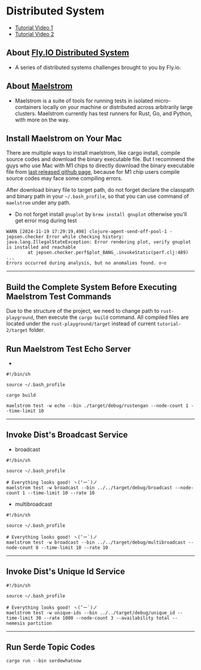 # Distributed System

- [Tutorial Video 1](https://www.youtube.com/watch?v=gboGyccRVXI)
- [Tutorial Video 2](https://www.youtube.com/watch?v=BI_bHCGRgMY&t=17s)

## About [Fly.IO Distributed System](http://fly.io/dist-sys/)

- A series of distributed systems challenges brought to you by Fly.io.

## About [Maelstrom](https://github.com/maelstrom-software/maelstrom)

- Maelstrom is a suite of tools for running tests in isolated micro-containers locally on your machine or distributed across arbitrarily large clusters. Maelstrom currently has test runners for Rust, Go, and Python, with more on the way.

## Install Maelstrom on Your Mac

There are multiple ways to install maelstrom, like cargo install, compile source codes and download the binary executable file. But I recommend the guys who use Mac with M1 chips to directly download the binary executable file from [last released github page](https://github.com/jepsen-io/maelstrom/releases/tag/v0.2.3), because for M1 chip users compile source codes may face some compiling errors.

After download binary file to target path, do not forget declare the classpath and binary path in your `~/.bash_profile`, so that you can use command of `maelstrom` under any path.

- Do not forget install `gnuplot` by `brew install gnuplot` otherwise you'll get error msg during test

```
WARN [2024-11-19 17:29:19,498] clojure-agent-send-off-pool-1 - jepsen.checker Error while checking history:
java.lang.IllegalStateException: Error rendering plot, verify gnuplot is installed and reachable
        at jepsen.checker.perf$plot_BANG_.invokeStatic(perf.clj:489)
...
Errors occurred during analysis, but no anomalies found. ಠ~ಠ
```

---

## Build the Complete System Before Executing Maelstrom Test Commands

Due to the structure of the project, we need to change path to `rust-playground`, then execute the `cargo build` command.
All compiled files are located under the `rust-playground/target` instead of current `tutorial-2/target` folder.

## Run Maelstrom Test Echo Server

- [](../maelstrom_test.sh)

```shell
#!/bin/sh

source ~/.bash_profile

cargo build

maelstrom test -w echo --bin ./target/debug/rustengan --node-count 1 --time-limit 10
```

---

## Invoke Dist's Broadcast Service

- broadcast

```shell
#!/bin/sh

source ~/.bash_profile

# Everything looks good! ヽ(‘ー`)ノ
maelstrom test -w broadcast --bin ../../target/debug/broadcast --node-count 1 --time-limit 10 --rate 10
```

- multibroadcast

```shell
#!/bin/sh

source ~/.bash_profile

# Everything looks good! ヽ(‘ー`)ノ
maelstrom test -w broadcast --bin ../../target/debug/multibroadcast --node-count 8 --time-limit 10 --rate 10
```

---

## Invoke Dist's Unique Id Service

```shell
#!/bin/sh

source ~/.bash_profile

# Everything looks good! ヽ(‘ー`)ノ
maelstrom test -w unique-ids --bin ../../target/debug/unique_id --time-limit 30 --rate 1000 --node-count 3 --availability total --nemesis partition
```

---

## Run Serde Topic Codes

```shell
cargo run --bin serdewhatnow
```
